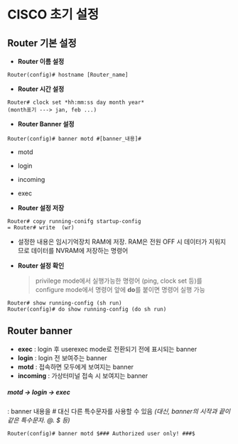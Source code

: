 CISCO 초기 설정
===

Router 기본 설정
---

* **Router 이름 설정**
```
Router(config)# hostname [Router_name]
```

* **Router 시간 설정**
```
Router# clock set *hh:mm:ss day month year*
(month표기 ---> jan, feb ...)
```

* **Router Banner 설정**
```
Router(config)# banner motd #[banner_내용]#
```
  * motd 
  * login 
  * incoming 
  * exec 

* **Router 설정 저장**
```
Router# copy running-conifg startup-config
= Router# write  (wr)
```
  * 설정한 내용은 임시기억장치 RAM에 저장. RAM은 전원 OFF 시 데이터가 지워지므로 데이터를 NVRAM에 저장하는 명령어

* **Router 설정 확인**
  > privilege mode에서 실행가능한 명령어 (ping, clock set 등)를 configure mode에서 명령어 앞에 **do**를 붙이면 명령어 실행 가능
```
Router# show running-config (sh run)
Router(config)# do show running-config (do sh run)
```

Router banner
---

* **exec** : login 후 userexec mode로 전환되기 전에 표시되는 banner
* **login** : login 전 보여주는 banner
* **motd** : 접속하면 모두에게 보여지는 banner
* **incoming** : 가상터미널 접속 시 보여지는 banner

##### motd -> login -> exec

: banner 내용을 # 대신 다른 특수문자를 사용할 수 있음 *(대신, banner의 시작과 끝이 같은 특수문자. @. $ 등)*
```
Router(config)# banner motd $### Authorized user only! ###$
```
